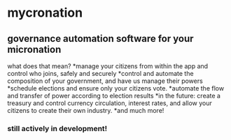 # mycronation
## governance automation software for your micronation

what does that mean?
*manage your citizens from within the app and control who joins, safely and securely
*control and automate the composition of your government, and have us manage their powers
*schedule elections and ensure only your citizens vote.
*automate the flow and transfer of power according to election results
*in the future: create a treasury and control currency circulation, interest rates, and allow your citizens to create their own industry.
*and much more!

### still actively in development!
